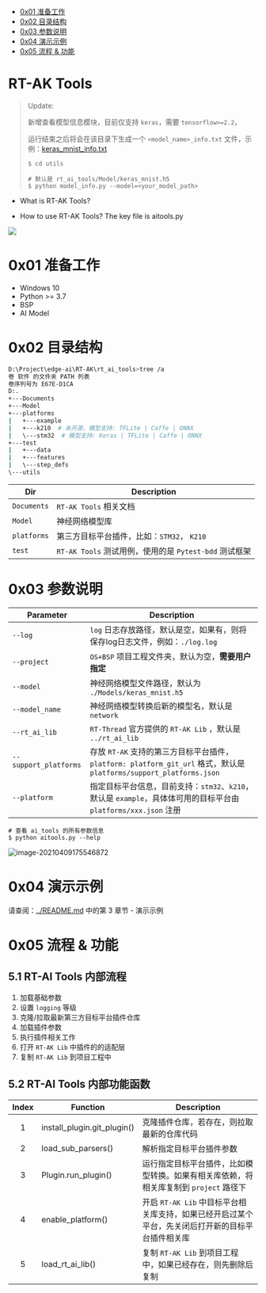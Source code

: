 - [0x01 准备工作](#0x01-准备工作)
- [0x02 目录结构](#0x02-目录结构)
- [0x03 参数说明](#0x03-参数说明)
- [0x04 演示示例](#0x04-演示示例)
- [0x05 流程 & 功能](#0x05-流程-&-功能)

# RT-AK Tools

> Update: 
>
> 新增查看模型信息模块，目前仅支持 `keras`，需要 `tensorflow>=2.2`，
>
> 运行结束之后将会在该目录下生成一个 `<model_name>_info.txt` 文件，示例：[keras_mnist_info.txt](./utils/keras_mnist_info.txt)
>
> ```shell
> $ cd utils
> 
> # 默认是 rt_ai_tools/Model/keras_mnist.h5
> $ python model_info.py --model=<your_model_path>
> ```
>

- What is RT-AK Tools?

- How to use RT-AK Tools? The key file is aitools.py

![](https://gitee.com/lebhoryi/PicGoPictureBed/raw/master/img/20210331183423.png)

# 0x01 准备工作

- Windows 10
- Python >= 3.7
- BSP
- AI Model

# 0x02 目录结构

```bash
D:\Project\edge-ai\RT-AK\rt_ai_tools>tree /a
卷 软件 的文件夹 PATH 列表
卷序列号为 E67E-D1CA
D:.
+---Documents
+---Model
+---platforms
|   +---example
|   +---k210  # 未开源，模型支持: TFLite | Caffe | ONNX
|   \---stm32  # 模型支持: Keras | TFLite | Caffe | ONNX
+---test
|   +---data
|   +---features
|   \---step_defs
\---utils
```

| Dir         | Description                                            |
| ----------- | ------------------------------------------------------ |
| `Documents` | `RT-AK Tools` 相关文档                                 |
| `Model`     | 神经网络模型库                                         |
| `platforms` | 第三方目标平台插件，比如：`STM32`， `K210`             |
| `test`      | `RT-AK Tools` 测试用例，使用的是 `Pytest-bdd` 测试框架 |

# 0x03 参数说明

| Parameter             | Description                                                  |
| --------------------- | ------------------------------------------------------------ |
| `--log`               | `log` 日志存放路径，默认是空，如果有，则将保存log日志文件，例如：`./log.log` |
| `--project`           | `OS+BSP` 项目工程文件夹，默认为空，**需要用户指定**          |
| `--model`             | 神经网络模型文件路径，默认为 `./Models/keras_mnist.h5`       |
| `--model_name`        | 神经网络模型转换后新的模型名，默认是 `network`               |
| `--rt_ai_lib`         | `RT-Thread` 官方提供的 `RT-AK Lib` ，默认是 `../rt_ai_lib`   |
| `--support_platforms` | 存放 `RT-AK` 支持的第三方目标平台插件，`platform: platform_git_url` 格式，默认是`platforms/support_platforms.json` |
| `--platform`          | 指定目标平台信息，目前支持：`stm32`、`k210`，默认是 `example`，具体体可用的目标平台由 `platforms/xxx.json` 注册 |

```shell
# 查看 ai_tools 的所有参数信息
$ python aitools.py --help
```

![image-20210409175546872](https://gitee.com/lebhoryi/PicGoPictureBed/raw/master/img/20210414173800.png)

# 0x04 演示示例

请查阅：[../README.md](../README.md) 中的第 3 章节 - 演示示例

# 0x05 流程 & 功能

## 5.1 RT-AI Tools 内部流程

1. 加载基础参数
2. 设置 `logging` 等级
3. 克隆/拉取最新第三方目标平台插件仓库
4. 加载插件参数
5. 执行插件相关工作
6. 打开 `RT-AK Lib` 中插件的的适配层
7. 复制 `RT-AK Lib` 到项目工程中

## 5.2  RT-AI Tools 内部功能函数

| Index | Function                    | Description                                                  |
| :---: | --------------------------- | ------------------------------------------------------------ |
|   1   | install_plugin.git_plugin() | 克隆插件仓库，若存在，则拉取最新的仓库代码                   |
|   2   | load_sub_parsers()          | 解析指定目标平台插件参数                                     |
|   3   | Plugin.run_plugin()         | 运行指定目标平台插件，比如模型转换。如果有相关库依赖，将相关库复制到 `project` 路径下 |
|   4   | enable_platform()           | 开启 `RT-AK Lib` 中目标平台相关库支持，如果已经开启过某个平台，先关闭后打开新的目标平台插件相关库 |
|   5   | load_rt_ai_lib()            | 复制 `RT-AK Lib` 到项目工程中，如果已经存在，则先删除后复制  |
